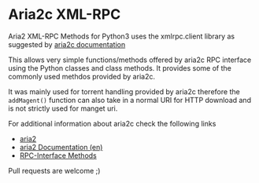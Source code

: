 # Aria2c XML-RPC
Aria2 XML-RPC Methods for Python3 uses the xmlrpc.client library as suggested by [aria2c documentation](https://aria2.github.io/)

This allows very simple functions/methods offered by aria2c RPC interface using the Python classes and class methods. 
It provides some of the commonly used methdos provided by aria2c. 

It was mainly used for torrent handling provided by aria2c therefore the `addMagent()` function can also take in a normal URI for HTTP download and is not strictly used for manget uri.

For additional information about aria2c check the following links
- [aria2](https://aria2.github.io/)
- [aria2 Documentation (en)](https://aria2.github.io/manual/en/html/index.html)
- [RPC-Interface Methods](https://aria2.github.io/manual/en/html/aria2c.html#rpc-interface)


Pull requests are welcome ;)
